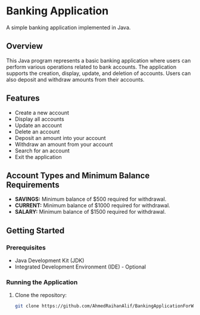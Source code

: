 # Banking Application

A simple banking application implemented in Java.

## Overview

This Java program represents a basic banking application where users can perform various operations related to bank accounts. The application supports the creation, display, update, and deletion of accounts. Users can also deposit and withdraw amounts from their accounts.

## Features

- Create a new account
- Display all accounts
- Update an account
- Delete an account
- Deposit an amount into your account
- Withdraw an amount from your account
- Search for an account
- Exit the application

## Account Types and Minimum Balance Requirements

- **SAVINGS:** Minimum balance of $500 required for withdrawal.
- **CURRENT:** Minimum balance of $1000 required for withdrawal.
- **SALARY:** Minimum balance of $1500 required for withdrawal.

## Getting Started

### Prerequisites

- Java Development Kit (JDK)
- Integrated Development Environment (IDE) - Optional

### Running the Application

1. Clone the repository:

   ```bash
   git clone https://github.com/AhmedRaihanAlif/BankingApplicationForWSD.git

